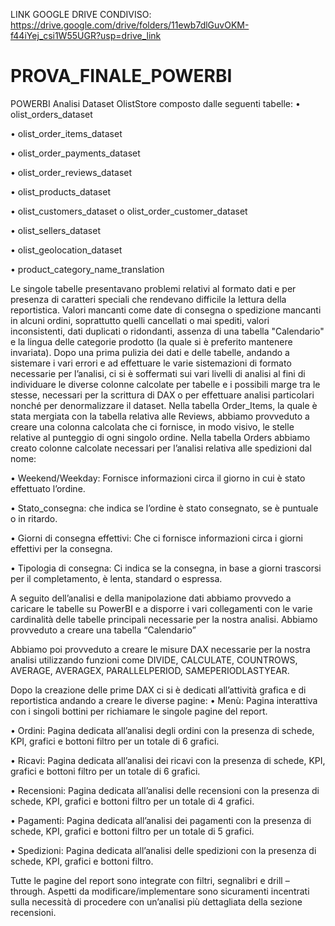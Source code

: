 LINK GOOGLE DRIVE CONDIVISO:
https://drive.google.com/drive/folders/11ewb7dlGuvOKM-f44iYej_csi1W55UGR?usp=drive_link

# PROVA_FINALE_POWERBI
POWERBI
Analisi Dataset OlistStore composto dalle seguenti tabelle:
•	olist_orders_dataset

•	olist_order_items_dataset

•	olist_order_payments_dataset

•	olist_order_reviews_dataset

•	olist_products_dataset

•	olist_customers_dataset o olist_order_customer_dataset

•	olist_sellers_dataset

•	olist_geolocation_dataset

•	product_category_name_translation

Le singole tabelle presentavano problemi relativi al formato dati e per presenza di caratteri speciali che rendevano difficile la lettura della reportistica.
Valori mancanti come date di consegna o spedizione mancanti in alcuni ordini, soprattutto quelli cancellati o mai spediti, valori inconsistenti, dati duplicati o ridondanti, assenza di una tabella "Calendario" e la lingua delle categorie prodotto (la quale si è preferito mantenere invariata).
Dopo una prima pulizia dei dati e delle tabelle, andando a sistemare i vari errori e ad effettuare le varie sistemazioni di formato necessarie per l’analisi, ci si è soffermati sui vari livelli di analisi al fini di individuare le diverse colonne calcolate per tabelle e i possibili marge tra le stesse, necessari per la scrittura di DAX o per effettuare analisi particolari nonché per denormalizzare il dataset.
Nella tabella Order_Items, la quale è stata mergiata con la tabella relativa alle Reviews, abbiamo provveduto a creare una colonna calcolata che ci fornisce, in modo visivo, le stelle relative al punteggio di ogni singolo ordine.
Nella tabella Orders abbiamo creato colonne calcolate necessari per l’analisi relativa alle spedizioni dal nome:

•	Weekend/Weekday: Fornisce informazioni circa il giorno in cui è stato effettuato l’ordine.

•	Stato_consegna: che indica se l’ordine è stato consegnato, se è puntuale o in ritardo.

•	Giorni di consegna effettivi: Che ci fornisce informazioni circa i giorni effettivi per la consegna.

•	Tipologia di consegna: Ci indica se la consegna, in base a giorni trascorsi per il completamento, è lenta, standard o espressa.

A seguito dell’analisi e della manipolazione dati abbiamo provvedo a caricare le tabelle su PowerBI e a disporre i vari collegamenti con le varie cardinalità delle tabelle principali necessarie per la nostra analisi.
Abbiamo provveduto a creare una tabella “Calendario”

Abbiamo poi provveduto a creare le misure DAX necessarie per la nostra analisi utilizzando funzioni come DIVIDE, CALCULATE, COUNTROWS, AVERAGE, AVERAGEX, PARALLELPERIOD, SAMEPERIODLASTYEAR.

Dopo la creazione delle prime DAX ci si è dedicati all’attività grafica e di reportistica andando a creare le diverse pagine:
•	Menù: Pagina interattiva con i singoli bottini per richiamare le singole pagine del report.

•	Ordini: Pagina dedicata all’analisi degli ordini con la presenza di schede, KPI, grafici e bottoni filtro per un totale di 6 grafici.

•	Ricavi: Pagina dedicata all’analisi dei ricavi con la presenza di schede, KPI, grafici e bottoni filtro per un totale di 6 grafici.

•	Recensioni: Pagina dedicata all’analisi delle recensioni con la presenza di schede, KPI, grafici e bottoni filtro per un totale di 4 grafici.

•	Pagamenti: Pagina dedicata all’analisi dei pagamenti con la presenza di schede, KPI, grafici e bottoni filtro per un totale di 5 grafici.

•	Spedizioni: Pagina dedicata all’analisi delle spedizioni con la presenza di schede, KPI, grafici e bottoni filtro.

Tutte le pagine del report sono integrate con filtri, segnalibri e drill – through.
Aspetti da modificare/implementare sono sicuramenti incentrati sulla necessità di procedere con un’analisi più dettagliata della sezione recensioni.
